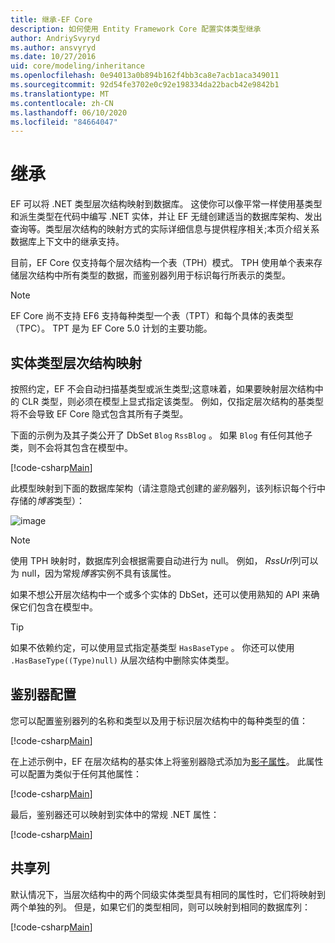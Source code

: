 ```yaml
---
title: 继承-EF Core
description: 如何使用 Entity Framework Core 配置实体类型继承
author: AndriySvyryd
ms.author: ansvyryd
ms.date: 10/27/2016
uid: core/modeling/inheritance
ms.openlocfilehash: 0e94013a0b894b162f4bb3ca8e7acb1aca349011
ms.sourcegitcommit: 92d54fe3702e0c92e198334da22bacb42e9842b1
ms.translationtype: MT
ms.contentlocale: zh-CN
ms.lasthandoff: 06/10/2020
ms.locfileid: "84664047"
---
```

# <a name="inheritance"></a>继承

EF 可以将 .NET 类型层次结构映射到数据库。 这使你可以像平常一样使用基类型和派生类型在代码中编写 .NET 实体，并让 EF 无缝创建适当的数据库架构、发出查询等。类型层次结构的映射方式的实际详细信息与提供程序相关;本页介绍关系数据库上下文中的继承支持。

目前，EF Core 仅支持每个层次结构一个表（TPH）模式。 TPH 使用单个表来存储层次结构中所有类型的数据，而鉴别器列用于标识每行所表示的类型。

> [!NOTE]
> EF Core 尚不支持 EF6 支持每种类型一个表（TPT）和每个具体的表类型（TPC）。 TPT 是为 EF Core 5.0 计划的主要功能。

## <a name="entity-type-hierarchy-mapping"></a>实体类型层次结构映射

按照约定，EF 不会自动扫描基类型或派生类型;这意味着，如果要映射层次结构中的 CLR 类型，则必须在模型上显式指定该类型。 例如，仅指定层次结构的基类型将不会导致 EF Core 隐式包含其所有子类型。

下面的示例为及其子类公开了 DbSet `Blog` `RssBlog` 。 如果 `Blog` 有任何其他子类，则不会将其包含在模型中。

[!code-csharp[Main](../../../samples/core/Modeling/Conventions/InheritanceDbSets.cs?name=InheritanceDbSets&highlight=3-4)]

此模型映射到下面的数据库架构（请注意隐式创建的*鉴别*器列，该列标识每个行中存储的*博客*类型）：

![image](_static/inheritance-tph-data.png)

>[!NOTE]
> 使用 TPH 映射时，数据库列会根据需要自动进行为 null。 例如， *RssUrl*列可以为 null，因为常规*博客*实例不具有该属性。

如果不想公开层次结构中一个或多个实体的 DbSet，还可以使用熟知的 API 来确保它们包含在模型中。

> [!TIP]
> 如果不依赖约定，可以使用显式指定基类型 `HasBaseType` 。 你还可以使用 `.HasBaseType((Type)null)` 从层次结构中删除实体类型。

## <a name="discriminator-configuration"></a>鉴别器配置

您可以配置鉴别器列的名称和类型以及用于标识层次结构中的每种类型的值：

[!code-csharp[Main](../../../samples/core/Modeling/FluentAPI/DiscriminatorConfiguration.cs?name=DiscriminatorConfiguration&highlight=4-6)]

在上述示例中，EF 在层次结构的基实体上将鉴别器隐式添加为[影子属性](xref:core/modeling/shadow-properties)。 此属性可以配置为类似于任何其他属性：

[!code-csharp[Main](../../../samples/core/Modeling/FluentAPI/DiscriminatorPropertyConfiguration.cs?name=DiscriminatorPropertyConfiguration&highlight=4-5)]

最后，鉴别器还可以映射到实体中的常规 .NET 属性：

[!code-csharp[Main](../../../samples/core/Modeling/FluentAPI/NonShadowDiscriminator.cs?name=NonShadowDiscriminator&highlight=4)]

## <a name="shared-columns"></a>共享列

默认情况下，当层次结构中的两个同级实体类型具有相同的属性时，它们将映射到两个单独的列。 但是，如果它们的类型相同，则可以映射到相同的数据库列：

[!code-csharp[Main](../../../samples/core/Modeling/FluentAPI/SharedTPHColumns.cs?name=SharedTPHColumns&highlight=9,13)]
